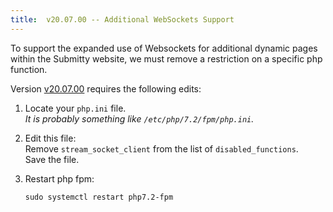 ```yaml
---
title:  v20.07.00 -- Additional WebSockets Support
---
```


To support the expanded use of Websockets for additional dynamic pages
within the Submitty website, we must remove a restriction on a
specific php function.

Version
[v20.07.00](https://github.com/Submitty/Submitty/releases/v20.07.00)
requires the following edits:

1. Locate your `php.ini` file.  
   _It is probably something like `/etc/php/7.2/fpm/php.ini`._


2. Edit this file:  
   Remove `stream_socket_client` from the list of `disabled_functions`.  
   Save the file.


3. Restart php fpm:

   ```
   sudo systemctl restart php7.2-fpm
   ```
